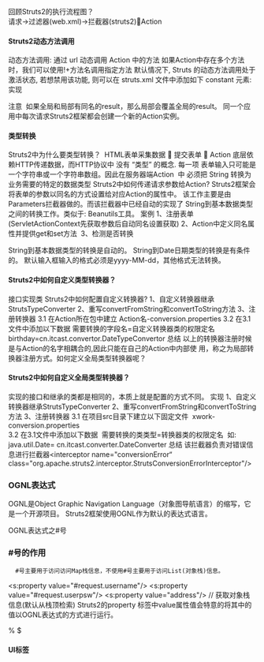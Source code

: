 回顾Struts2的执行流程图？  
请求->过滤器(web.xml)->拦截器(struts2)Action


#### Struts2动态方法调用
动态方法调用: 通过 url 动态调用 Action 中的方法
​     如果Action中存在多个方法时，我们可以使用!+方法名调用指定方法
默认情况下, Struts 的动态方法调用处于激活状态, 若想禁用该功能, 则可以在 struts.xml 文件中添加如下 constant 元素:
​      <constant name="struts.enable.DynamicMethodInvocation" value="false"/>
实现


注意
​     如果全局和局部有同名的result，那么局部会覆盖全局的result。
​     同一个应用中每次请求Struts2框架都会创建一个新的Action实例。

#### 类型转换
Struts2中为什么要类型转换？
​      HTML表单采集数据  提交表单  Action
​      底层依赖HTTP传递数据，而HTTP协议中 没有 “类型” 的概念. 每一项
​      表单输入只可能是一个字符串或一个字符串数组。因此在服务器端Action
​      中 必须把 String 转换为业务需要的特定的数据类型
Struts2中如何传递请求参数给Action?
​      Struts2框架会将表单的参数以同名的方式设置给对应Action的属性中。
​      该工作主要是由Parameters拦截器做的。而该拦截器中已经自动的实现了
​      String到基本数据类型之间的转换工作。类似于: Beanutils工具。
案例
​      1、注册表单(ServletActionContext先获取参数后自动同名设置获取)
​      2、Action中定义同名属性并提供get和set方法
​      3、检测是否转换


String到基本数据类型的转换是自动的。
String到Date日期类型的转换是有条件的。
默认输入框输入的格式必须是yyyy-MM-dd，其他格式无法转换。


#### Struts2中如何自定义类型转换器？
接口实现类
Struts2中如何配置自定义转换器?
1、自定义转换器继承StrutsTypeConverter
2、重写convertFromString和convertToString方法
3、注册转换器
3.1 在Action所在包中建立 
Action名-conversion.properties
3.2 在3.1文件中添加以下数据
需要转换的字段名=自定义转换器类的权限定名
birthday=cn.itcast.convertor.DateTypeConvertor
总结
以上的转换器注册时候是与Action的名字相耦合的,因此只能在自己的Action中内部使 
用，称之为局部转换器注册方式。如何定义全局类型转换器呢？



#### Struts2中如何自定义全局类型转换器？
实现的接口和继承的类都是相同的，本质上就是配置的方式不同。
实现
1、自定义转换器继承StrutsTypeConverter
2、重写convertFromString和convertToString方法
3、注册转换器
3.1 在项目src目录下建立以下固定文件 
​        xwork-conversion.properties   
3.2 在3.1文件中添加以下数据
​        需要转换的类类型=转换器类的权限定名
​        如:  java.util.Date= cn.itcast.converter.DateConverter
总结
该拦截器负责对错误信息进行拦截器<interceptor name="conversionError“ 
class="org.apache.struts2.interceptor.StrutsConversionErrorInterceptor"/>

### 

### OGNL表达式
OGNL是Object Graphic Navigation Language（对象图导航语言）的缩写，它是一个开源项目。 Struts2框架使用OGNL作为默认的表达式语言。

OGNL表达式之#号
### \#号的作用

      #号主要用于访问访问Map栈信息，不使用#号主要用于访问List(对象栈)信息。
<s:property value="#request.username"/>
<s:property value="#request.userpsw"/>
<s:property value="address"/>    // 获取对象栈信息(默认从栈顶检索)
Struts2的property 标签中value属性值会特意的将其中的值以OGNL表达式的方式进行运行。


%
$


#### UI标签
